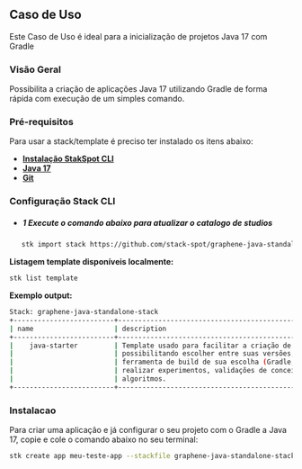 ## **Caso de Uso**
Este Caso de Uso é ideal para a inicialização de projetos Java 17 com Gradle

### **Visão Geral**
Possibilita a criação de aplicações Java 17 utilizando Gradle de forma rápida com execução de um simples comando.

### **Pré-requisitos**
Para usar a stack/template é preciso ter instalado os itens abaixo:

- [**Instalação StakSpot CLI**](https://docs.stackspot.com/latest/os-cli/installation/)
- [**Java 17**](https://openjdk.org/)
- [**Git**](https://git-scm.com/)

### Configuração Stack CLI
- ##### 1 Execute o comando abaixo para atualizar o catalogo de studios
 ```bash
    stk import stack https://github.com/stack-spot/graphene-java-standalone-stack
 ```
**Listagem template disponíveis localmente:**
```bash
stk list template
```
**Exemplo output:**
```bash
Stack: graphene-java-standalone-stack
+-------------------------+-----------------------------------------------------------+------------------+-----------------+
| name                    | description                                                | types            | version(latest) |
+-------------------------+------------------------------------------------------------+------------------+-----------------+
|    java-starter         | Template usado para facilitar a criação de projetos Java,  | ['app-template'] | no release      |
|                         | possibilitando escolher entre suas versões, bem como  a    |                  |                 |
|                         | ferramenta de build de sua escolha (Gradle, Maven),        |                  |                 |
|                         | realizar experimentos, validações de conceitos, testes e   |                  |                 |
|                         | algoritmos.                                                |                  |                 |
+-------------------------+-----------------------------------------------------------+------------------+------------------+
```

### Instalacao
Para criar uma aplicação e já configurar o seu projeto com o Gradle a Java 17, copie e cole o comando abaixo no seu terminal:

```bash
stk create app meu-teste-app --stackfile graphene-java-standalone-stack/gradle-java-17
```
